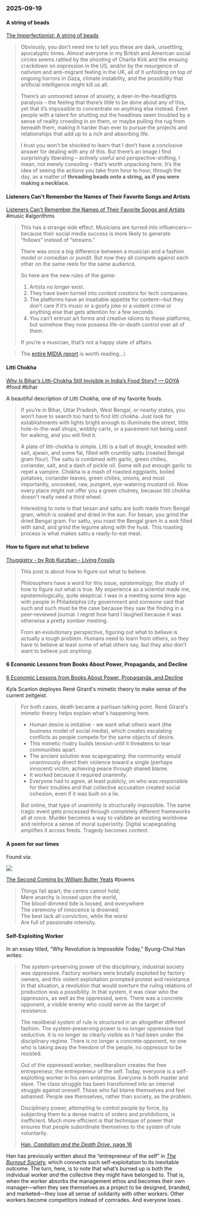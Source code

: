 ### 2025-09-19

#### A string of beads
[The Imperfectionist: A string of beads](https://ckarchive.com/b/75u7h8h699kkzb6rgg7rlawl85666tnhordn0)

> Obviously, you don’t need me to tell you these are dark, unsettling, apocalyptic times. Almost everyone in my British and American social circles seems rattled by the shooting of Charlie Kirk and the ensuing crackdown on expression in the US, and/or by the resurgence of nativism and anti-migrant feeling in the UK, all of it unfolding on top of ongoing horrors in Gaza, climate instability, and the possibility that artificial intelligence might kill us all.
> 
> There’s an unmoored sense of anxiety, a deer-in-the-headlights paralysis – the feeling that there’s little to be done about any of this, yet that it’s impossible to concentrate on anything else instead. Even people with a talent for shutting out the headlines seem troubled by a sense of reality crowding in on them, or maybe pulling the rug from beneath them, making it harder than ever to pursue the projects and relationships that add up to a rich and absorbing life.
> 
> I trust you won’t be shocked to learn that I don’t have a conclusive answer for dealing with any of this. But there’s an image I find surprisingly liberating – actively useful and perspective-shifting, I mean, not merely consoling – that’s worth unpacking here. It’s the idea of seeing the actions you take from hour to hour, through the day, as a matter of **threading beads onto a string, as if you were making a necklace.**

#### Listeners Can't Remember the Names of Their Favorite Songs and Artists
[Listeners Can't Remember the Names of Their Favorite Songs and Artists](https://www.honest-broker.com/p/listeners-cant-remember-the-names) #music #algorithms 

> This has a strange side effect. Musicians are turned into influencers—because their social media success is more likely to generate “follows” instead of “streams.”
> 
> There was once a big difference between a musician and a fashion model or comedian or pundit. But now they all compete against each other on the same reels for the same audience.
> 
> So here are the new rules of the game:
> 
> 1. Artists no longer exist.
> 2. They have been turned into _content creators_ for tech companies.
> 3. The platforms have an insatiable appetite for content—but they don’t care if it’s music or a goofy joke or a violent crime or anything else that gets attention for a few seconds.
> 4. You can’t entrust art forms and creative idioms to these platforms, but somehow they now possess life-or-death control over all of them.
> 
> If you’re a musician, that’s not a happy state of affairs.

> The [entire MIDIA report](https://www.midiaresearch.com/reports/all-eyes-no-ears-why-virality-is-not-building-fandom) is worth reading…\

#### Litti Chokha
[Why Is Bihar’s Litti-Chokha Still Invisible in India’s Food Story? — GOYA](https://www.goya.in/blog/why-is-bihars-litti-chokha-still-invisible-in-indias-food-story) #food #bihar 

A beautiful description of Litti Chokha, one of my favorite foods.

> If you’re in Bihar, Uttar Pradesh, West Bengal, or nearby states, you won’t have to search too hard to find litti chokha. Just look for establishments with lights bright enough to illuminate the street, little hole-in-the-wall shops, wobbly carts, or a pavement not being used for walking, and you will find it.
> 
> A plate of litti-chokha is simple. Litti is a ball of dough, kneaded with salt, ajwain, and some fat, filled with crumbly sattu (roasted Bengal gram flour). The sattu is combined with garlic, green chilies, coriander, salt, and a dash of pickle oil. Some will put enough garlic to repel a vampire. Chokha is a mash of roasted eggplants, boiled potatoes, coriander leaves, green chilies, onions, and most importantly, uncooked, raw, pungent, eye-watering mustard oil. Now every place might not offer you a green chutney, because litti chokha doesn't really need a third wheel.
> 
> Interesting to note is that besan and sattu are both made from Bengal gram, which is soaked and dried in the sun. For besan, you grind the dried Bengal gram. For sattu, you roast the Bengal gram in a wok filled with sand, and grind the legume along with the husk. This roasting process is what makes sattu a ready-to-eat meal.

#### How to figure out what to believe
[Thuggistry - by Rob Kurzban - Living Fossils](https://thelivingfossils.substack.com/p/thuggistry)

> This post is about how to figure out what to believe.
> 
> Philosophers have a word for this issue, _epistemology_, the study of how to figure out what is true. My experience as a scientist made me, epistemologically, quite skeptical. I was in a meeting some time ago with people in Philadelphia city government and someone said that such and such must be the case because they saw the finding in a peer-reviewed journal. I regret how hard I laughed because it was otherwise a pretty somber meeting.
> 
> From an evolutionary perspective, figuring out what to believe is actually a tough problem. Humans need to learn from others, so they have to believe at least some of what others say, but they also don’t want to believe just _anything_.

#### 6 Economic Lessons from Books About Power, Propaganda, and Decline
[6 Economic Lessons from Books About Power, Propaganda, and Decline](https://kyla.substack.com/p/6-economic-lessons-from-books-about)

Kyla Scanlon deployes René Girard's mimetic theory to make sense of the current zeitgeist.

> For both cases, death became a partisan talking point. René Girard's mimetic theory helps explain what's happening here.
> 
> - Human desire is imitative - we want what others want (the business model of social media), which creates escalating conflicts as people compete for the same objects of desire.
> - This mimetic rivalry builds tension until it threatens to tear communities apart.
> - The ancient solution was scapegoating: the community would unanimously direct their violence toward a single (perhaps innocent) victim, achieving peace through shared blame.
> - It worked because it required unanimity.
> - Everyone had to agree, at least publicly, on who was responsible for their troubles and that collective accusation created social cohesion, even if it was built on a lie.
> 
> But online, that type of unanimity is structurally impossible. The same tragic event gets processed through completely different frameworks all at once. Murder becomes a way to validate an existing worldview and reinforce a sense of moral superiority. Digital scapegoating amplifies it across feeds. Tragedy becomes content.

#### A poem for our times
Found via:

![](https://x.com/bebhuvan/status/1967580570269188452)

[The Second Coming by William Butler Yeats](https://rabbitholes.garden/posts/2025-09-15-the-second-coming-by-william-butler-yeats/) #poems 

> Things fall apart; the centre cannot hold;  
> Mere anarchy is loosed upon the world,  
> The blood-dimmed tide is loosed, and everywhere  
> The ceremony of innocence is drowned;  
> The best lack all conviction, while the worst  
> Are full of passionate intensity.

#### Self-Exploiting Worker

In an essay titled, “Why Revolution is Impossible Today,” Byung-Chul Han writes:

> The system-preserving power of the disciplinary, industrial society was oppressive. Factory workers were brutally exploited by factory owners, and this violent exploitation prompted protest and resistance. In that situation, a revolution that would overturn the ruling relations of production was a possibility. In that system, it was clear who the oppressors, as well as the oppressed, were. There was a concrete opponent, a visible enemy who could serve as the target of resistance.
> 
> The neoliberal system of rule is structured in an altogether different fashion. The system-preserving power is no longer oppressive but seductive. It is no longer as clearly visible as it had been under the disciplinary regime. There is no longer a concrete opponent, no one who is taking away the freedom of the people, no oppressor to be resisted.
> 
> Out of the oppressed worker, neoliberalism creates the free entrepreneur, the entrepreneur of the self. Today, everyone is a self-exploiting worker in his own enterprise. Everyone is both master and slave. The class struggle has been transformed into an internal struggle against oneself. Those who fail blame themselves and feel ashamed. People see themselves, rather than society, as the problem.
> 
> Disciplinary power, attempting to control people by force, by subjecting them to a dense matrix of orders and prohibitions, is inefficient. Much more efficient is that technique of power that ensures that people subordinate themselves to the system of rule voluntarily.
> 
> [Han, _Capitalism and the Death Drive_, page 16](https://aworkinglibrary.com/reading/capitalism-and-the-death-drive)

Han has previously written about the “entrepreneur of the self” in _[The Burnout Society](https://aworkinglibrary.com/reading/burnout-society),_ which connects such self-exploitation to its inevitable outcome. The turn, here, is to note that what’s burned up is both the individual worker _and_ the collective they might have belonged to. That is, when the worker absorbs the management ethos and becomes their own manager—when they see themselves as a project to be designed, branded, and marketed—they lose all sense of solidarity with other workers. Other workers become competitors instead of comrades. And everyone loses.